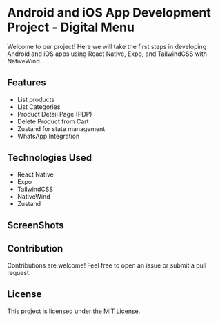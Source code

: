 # Android and iOS App Development Project - Digital Menu

Welcome to our project! Here we will take the first steps in developing Android and iOS apps using React Native, Expo, and TailwindCSS with NativeWind.

## Features
- List products
- List Categories
- Product Detail Page (PDP)
- Delete Product from Cart
- Zustand for state management
- WhatsApp Integration

## Technologies Used
- React Native
- Expo
- TailwindCSS
- NativeWind
- Zustand


## ScreenShots


## Contribution

Contributions are welcome! Feel free to open an issue or submit a pull request.

## License

This project is licensed under the [MIT License](https://github.com/Gabriel-Jesusvix/menu-digital).
